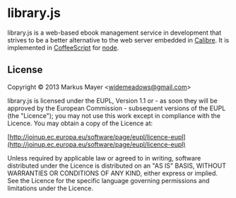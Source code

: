 # library.js

library.js is a web-based ebook management service in development that strives to be a better alternative to the
web server embedded in [Calibre](http://calibre-ebook.com/). It is implemented in [CoffeeScript](http://coffeescript.org) for [node](http://nodejs.org).

## License

Copyright &copy; 2013 Markus Mayer &lt;widemeadows@gmail.com&gt;

library.js is licensed under the EUPL, Version 1.1 or - as soon they will be approved by the European Commission -
subsequent versions of the EUPL (the "Licence"); you may not use this work except in compliance with the Licence.
You may obtain a copy of the Licence at:

[http://joinup.ec.europa.eu/software/page/eupl/licence-eupl](http://joinup.ec.europa.eu/software/page/eupl/licence-eupl)

Unless required by applicable law or agreed to in writing, software distributed under the Licence is
distributed on an "AS IS" BASIS, WITHOUT WARRANTIES OR CONDITIONS OF ANY KIND, either express or implied.
See the Licence for the specific language governing permissions and limitations under the Licence.
